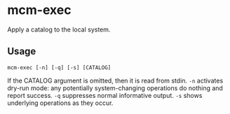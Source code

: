 # mcm-exec

Apply a catalog to the local system.

## Usage

```
mcm-exec [-n] [-q] [-s] [CATALOG]
```

If the CATALOG argument is omitted, then it is read from stdin.
`-n` activates dry-run mode: any potentially system-changing operations do nothing and report success.
`-q` suppresses normal informative output.
`-s` shows underlying operations as they occur.
